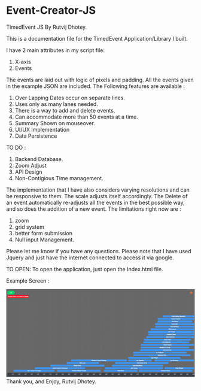 # Event-Creator-JS

TimedEvent JS By Rutvij Dhotey.

This is a documentation file for the TimedEvent Application/Library I built.

I have 2 main attributes in my script file:
  1. X-axis
  2. Events
  
The events are laid out with logic of pixels and padding.
All the events given in the example JSON are included.
The Following features are available :
  1. Over Lapping Dates occur on separate lines.
  2. Uses only as many lanes needed.
  3. There is a way to add and delete events.
  4. Can accommodate more than 50 events at a time.
  5. Summary Shown on mouseover. 
  6. UI/UX Implementation
  7. Data Persistence
  
TO DO :
  1. Backend Database.
  2. Zoom Adjust
  3. API Design
  4. Non-Contigious Time management.

The implementation that I have also considers varying resolutions and can be responsive to them. The scale adjusts itself accordingly.
The Delete of an event automatically re-adjusts all the events in the best possible way, and so does the addition of a new event.
The limitations right now are :

  1. zoom
  2. grid system
  3. better form submission
  4. Null input Management.

Please let me know if you have any questions.
Please note that I have used Jquery and just have the internet connected to access it via google.

TO OPEN:
To open the application, just open the Index.html file.

Example Screen : 


![Alt text](/images/scrsht.png)
Thank you, and Enjoy, Rutvij Dhotey.
